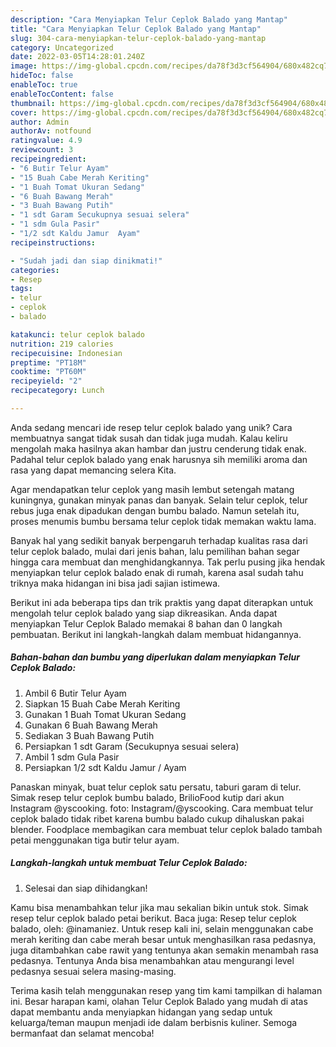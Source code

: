 ```yaml
---
description: "Cara Menyiapkan Telur Ceplok Balado yang Mantap"
title: "Cara Menyiapkan Telur Ceplok Balado yang Mantap"
slug: 304-cara-menyiapkan-telur-ceplok-balado-yang-mantap
category: Uncategorized
date: 2022-03-05T14:28:01.240Z
image: https://img-global.cpcdn.com/recipes/da78f3d3cf564904/680x482cq70/telur-ceplok-balado-foto-resep-utama.jpg
hideToc: false
enableToc: true
enableTocContent: false
thumbnail: https://img-global.cpcdn.com/recipes/da78f3d3cf564904/680x482cq70/telur-ceplok-balado-foto-resep-utama.jpg
cover: https://img-global.cpcdn.com/recipes/da78f3d3cf564904/680x482cq70/telur-ceplok-balado-foto-resep-utama.jpg
author: Admin
authorAv: notfound
ratingvalue: 4.9
reviewcount: 3
recipeingredient:
- "6 Butir Telur Ayam"
- "15 Buah Cabe Merah Keriting"
- "1 Buah Tomat Ukuran Sedang"
- "6 Buah Bawang Merah"
- "3 Buah Bawang Putih"
- "1 sdt Garam Secukupnya sesuai selera"
- "1 sdm Gula Pasir"
- "1/2 sdt Kaldu Jamur  Ayam"
recipeinstructions:

- "Sudah jadi dan siap dinikmati!"
categories:
- Resep
tags:
- telur
- ceplok
- balado

katakunci: telur ceplok balado 
nutrition: 219 calories
recipecuisine: Indonesian
preptime: "PT18M"
cooktime: "PT60M"
recipeyield: "2"
recipecategory: Lunch

---
```





Anda sedang mencari ide resep telur ceplok balado yang unik? Cara membuatnya sangat tidak susah dan tidak juga mudah. Kalau keliru mengolah maka hasilnya akan hambar dan justru cenderung tidak enak. Padahal telur ceplok balado yang enak harusnya sih memiliki aroma dan rasa yang dapat memancing selera Kita.





Agar mendapatkan telur ceplok yang masih lembut setengah matang kuningnya, gunakan minyak panas dan banyak. Selain telur ceplok, telur rebus juga enak dipadukan dengan bumbu balado. Namun setelah itu, proses menumis bumbu bersama telur ceplok tidak memakan waktu lama.

Banyak hal yang sedikit banyak berpengaruh terhadap kualitas rasa dari telur ceplok balado, mulai dari jenis bahan, lalu pemilihan bahan segar hingga cara membuat dan menghidangkannya. Tak perlu pusing jika hendak menyiapkan telur ceplok balado enak di rumah, karena asal sudah tahu triknya maka hidangan ini bisa jadi sajian istimewa.






Berikut ini ada beberapa tips dan trik praktis yang dapat diterapkan untuk mengolah telur ceplok balado yang siap dikreasikan. Anda dapat menyiapkan Telur Ceplok Balado memakai 8 bahan dan 0 langkah pembuatan. Berikut ini langkah-langkah dalam membuat hidangannya.

<!--inarticleads1-->

##### Bahan-bahan dan bumbu yang diperlukan dalam menyiapkan Telur Ceplok Balado:

1. Ambil 6 Butir Telur Ayam
1. Siapkan 15 Buah Cabe Merah Keriting
1. Gunakan 1 Buah Tomat Ukuran Sedang
1. Gunakan 6 Buah Bawang Merah
1. Sediakan 3 Buah Bawang Putih
1. Persiapkan 1 sdt Garam (Secukupnya sesuai selera)
1. Ambil 1 sdm Gula Pasir
1. Persiapkan 1/2 sdt Kaldu Jamur / Ayam


Panaskan minyak, buat telur ceplok satu persatu, taburi garam di telur. Simak resep telur ceplok bumbu balado, BrilioFood kutip dari akun Instagram @yscooking. foto: Instagram/@yscooking. Cara membuat telur ceplok balado tidak ribet karena bumbu balado cukup dihaluskan pakai blender. Foodplace membagikan cara membuat telur ceplok balado tambah petai menggunakan tiga butir telur ayam. 

<!--inarticleads2-->

##### Langkah-langkah untuk membuat Telur Ceplok Balado:


1. Selesai dan siap dihidangkan!

Kamu bisa menambahkan telur jika mau sekalian bikin untuk stok. Simak resep telur ceplok balado petai berikut. Baca juga: Resep telur ceplok balado, oleh: @inamaniez. Untuk resep kali ini, selain menggunakan cabe merah keriting dan cabe merah besar untuk menghasilkan rasa pedasnya, juga ditambahkan cabe rawit yang tentunya akan semakin menambah rasa pedasnya. Tentunya Anda bisa menambahkan atau mengurangi level pedasnya sesuai selera masing-masing. 

Terima kasih telah menggunakan resep yang tim kami tampilkan di halaman ini. Besar harapan kami, olahan Telur Ceplok Balado yang mudah di atas dapat membantu anda menyiapkan hidangan yang sedap untuk keluarga/teman maupun menjadi ide dalam berbisnis kuliner. Semoga bermanfaat dan selamat mencoba!
